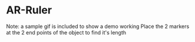 # AR-Ruler
Note: a sample gif is included to show a demo working
Place the 2 markers at the 2 end points of the object to find it's length 
